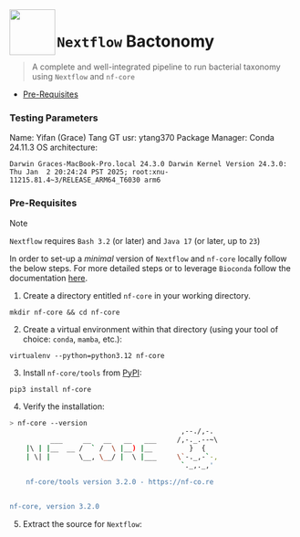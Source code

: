 <img src="https://avatars.githubusercontent.com/u/6698688?s=280&v=4" align="left" width="80px"/>
<h1> <code>Nextflow</code> Bactonomy </h1>

> A complete and well-integrated pipeline to run bacterial taxonomy using `Nextflow` and `nf-core`

- [Pre-Requisites]()

### Testing Parameters
Name: Yifan (Grace) Tang
GT usr: ytang370
Package Manager: Conda 24.11.3
OS architecture:
```shell
Darwin Graces-MacBook-Pro.local 24.3.0 Darwin Kernel Version 24.3.0: Thu Jan  2 20:24:24 PST 2025; root:xnu-11215.81.4~3/RELEASE_ARM64_T6030 arm6
```
### Pre-Requisites

>[!NOTE]
> `Nextflow` requires `Bash 3.2` (or later) and `Java 17` (or later, up to `23`)

In order to set-up a _minimal_ version of `Nextflow` and `nf-core` locally follow the below steps. For more detailed steps or to leverage `Bioconda` follow the documentation [here](https://nf-co.re/docs/nf-core-tools/installation#automatic-version-check).

1. Create a directory entitled `nf-core` in your working directory.

```shell
mkdir nf-core && cd nf-core
```

2.  Create a virtual environment within that directory (using your tool of choice: `conda`, `mamba`, etc.):

```shell
virtualenv --python=python3.12 nf-core
```

3. Install `nf-core/tools` from [PyPI](https://pypi.python.org/pypi/nf-core/):

```shell
pip3 install nf-core
```

4. Verify the installation:

```bash
> nf-core --version
                                          ,--./,-.
          ___     __   __   __   ___     /,-._.--~\ 
    |\ | |__  __ /  ` /  \ |__) |__         }  {
    | \| |       \__, \__/ |  \ |___     \`-._,-`-,
                                          `._,._,'

    nf-core/tools version 3.2.0 - https://nf-co.re


nf-core, version 3.2.0
```

5. Extract the source for `Nextflow`:

```bash

```


